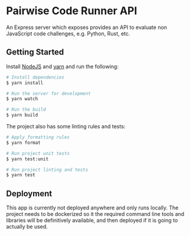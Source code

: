 # Pairwise Code Runner API

An Express server which exposes provides an API to evaluate non JavaScript code challenges, e.g. Python, Rust, etc.

## Getting Started

Install [NodeJS](https://nodejs.org/en/) and [yarn](https://yarnpkg.com/lang/en/docs/) and run the following:

```sh
# Install dependencies
$ yarn install

# Run the server for development
$ yarn watch

# Run the build
$ yarn build
```

The project also has some linting rules and tests:

```sh
# Apply formatting rules
$ yarn format

# Run project unit tests
$ yarn test:unit

# Run project linting and tests
$ yarn test
```

## Deployment

This app is currently not deployed anywhere and only runs locally. The project needs to be dockerized so it the required command line tools and libraries will be definitively available, and then deployed if it is going to actually be used.
